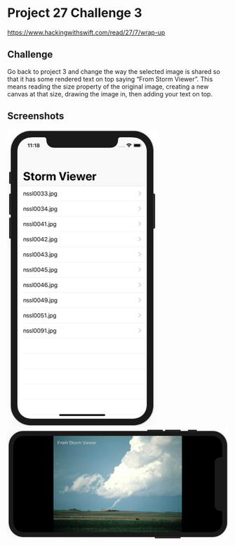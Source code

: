 # Project 27 Challenge 3

https://www.hackingwithswift.com/read/27/7/wrap-up

## Challenge

Go back to project 3 and change the way the selected image is shared so that it has some rendered text on top saying “From Storm Viewer”. This means reading the size property of the original image, creating a new canvas at that size, drawing the image in, then adding your text on top.

## Screenshots

![screenshot1](screenshots/screen01.png)
![screenshot2](screenshots/screen02.png)
